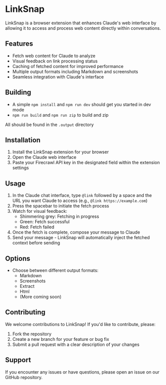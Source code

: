 # LinkSnap

LinkSnap is a browser extension that enhances Claude's web interface by allowing it to access and process web content directly within conversations.

## Features

- Fetch web content for Claude to analyze
- Visual feedback on link processing status
- Caching of fetched content for improved performance
- Multiple output formats including Markdown and screenshots
- Seamless integration with Claude's interface

## Building

- A simple `npm install` and `npm run dev` should get you started in dev mode
- `npm run build` and `npm run zip` to build and zip

All should be found in the `.output` directory

## Installation

1. Install the LinkSnap extension for your browser
2. Open the Claude web interface
3. Paste your Firecrawl API key in the designated field within the extension settings

## Usage

1. In the Claude chat interface, type `@link` followed by a space and the URL you want Claude to access (e.g., `@link https://example.com`)
2. Press the spacebar to initiate the fetch process
3. Watch for visual feedback:
   - Shimmering grey: Fetching in progress
   - Green: Fetch successful
   - Red: Fetch failed
4. Once the fetch is complete, compose your message to Claude
5. Send your message - LinkSnap will automatically inject the fetched context before sending

## Options

- Choose between different output formats:
  - Markdown
  - Screenshots
  - Extract
  - Html
  - (More coming soon)

## Contributing

We welcome contributions to LinkSnap! If you'd like to contribute, please:

1. Fork the repository
2. Create a new branch for your feature or bug fix
3. Submit a pull request with a clear description of your changes

## Support

If you encounter any issues or have questions, please open an issue on our GitHub repository.